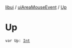 [libui](../index.md) / [uiAreaMouseEvent](index.md) / [Up](./-up.md)

# Up

`var Up: `[`Int`](https://kotlinlang.org/api/latest/jvm/stdlib/kotlin/-int/index.html)